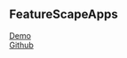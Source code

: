 ## FeatureScapeApps
[Demo](https://sbu-bmi.github.io/FeatureScapeApps)<br>
[Github](https://github.com/SBU-BMI/FeatureScapeApps)
